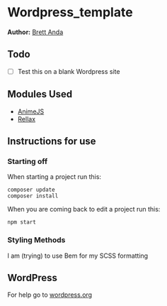 # Wordpress_template
**Author:** [Brett Anda](https://brettanda.ca/about-me/)
## Todo
- [ ] Test this on a blank Wordpress site
## Modules Used
- [AnimeJS](https://animejs.com/)
- [Rellax](https://dixonandmoe.com/rellax/)
## Instructions for use
### Starting off
When starting a project run this:
```
composer update
composer install
```
When you are coming back to edit a project run this:
```
npm start
```
### Styling Methods
I am (trying) to use Bem for my SCSS formatting
## WordPress
For help go to [wordpress.org](https://wordpress.org)
